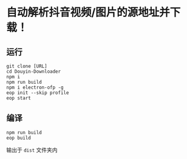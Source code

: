 # 自动解析抖音视频/图片的源地址并下载！

## 运行
```batch
git clone [URL]
cd Douyin-Downloader
npm i
npm run build
npm i electron-ofp -g
eop init --skip profile
eop start
```

## 编译
```batch
npm run build
eop build
```
输出于 `dist` 文件夹内
